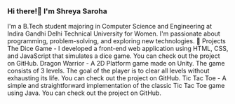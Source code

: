 ### Hi there!👋 I'm Shreya Saroha
I'm a B.Tech student majoring in Computer Science and Engineering at Indira Gandhi Delhi Technical University for Women. I'm passionate about programming, problem-solving, and exploring new technologies.
🚀 Projects
The Dice Game - I developed a front-end web application using HTML, CSS, and JavaScript that simulates a dice game. You can check out the project on GitHub.
Dragon Warrior - A 2D Platform game made on Unity. The game consists of 3 levels. The goal of the player is to clear all levels without exhausting its life. You can check out the project on GitHub.
Tic Tac Toe - A simple and straightforward implementation of the classic Tic Tac Toe game using Java. You can check out the project on GitHub.

